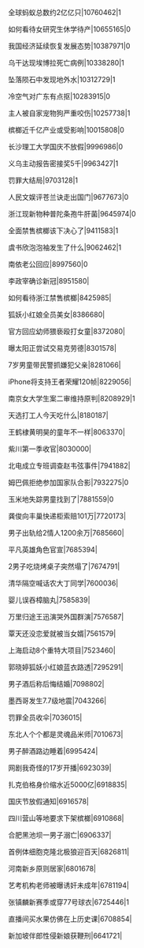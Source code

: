 全球蚂蚁总数约2亿亿只|10760462|1

如何看待女研究生休学待产|10655165|0

我国经济延续恢复发展态势|10387971|0

乌干达现埃博拉死亡病例|10338280|1

坠落陨石中发现地外水|10312729|1

冷空气对广东有点抠|10283915|0

主人被自家宠物狗严重咬伤|10257738|1

槟榔近千亿产业或受影响|10015808|0

长沙理工大学国庆不放假|9996986|0

义乌主动报告密接奖5千|9963427|1

罚罪大结局|9703128|1

人民文娱评苍兰诀走出国门|9677673|0

浙江现新物种普陀条孢牛肝菌|9645974|0

全面禁售槟榔该下决心了|9411583|1

虞书欣泡泡袖发生了什么|9062462|1

南依老公回应|8997560|0

李政宰确诊新冠|8951580|

如何看待浙江禁售槟榔|8425985|

狐妖小红娘全员美女|8386680|

官方回应幼师猥亵殴打女童|8372080|

曝太阳正尝试交易克劳德|8301578|

7岁男童带民警抓嫌犯父亲|8281066|

iPhone将支持王者荣耀120帧|8229056|

南京女大学生案二审维持原判|8208929|1

天选打工人今天吃什么|8180187|

王鹤棣黄明昊的童年不一样|8063370|

紫川第一季收官|8030000|

北电成立专班调查赵韦弦事件|7941882|

姆巴佩拒绝参加国家队合影|7932275|0

玉米地失踪男童找到了|7881559|0

龚俊向丰巢快递柜索赔101万|7720173|

男子出轨给2情人1200余万|7685660|

平凡英雄角色官宣|7685394|

2男子吃烧烤桌子突然塌了|7674791|

清华隔空喊话农大丁同学|7600036|

婴儿误吞樟脑丸|7585839|

万里归途王迅演哭外国群演|7576587|

覃天还没恋爱就被当女婿|7561579|

上海启动8个重特大项目|7523460|

郭晓婷狐妖小红娘蓝衣路透|7295291|

男子酒后称后悔结婚|7098802|

墨西哥发生7.7级地震|7043266|

罚罪全员收伞|7036015|

东北人个个都是灵魂品米师|7010673|

男子醉酒路边睡着|6995424|

网剧我奇怪的17岁开播|6923039|

扎克伯格身价缩水近5000亿|6918835|

国庆节放假通知|6916578|

四川营山等地要求下架槟榔|6910868|

合肥黑池坝一男子溺亡|6906337|

首例体细胞克隆北极狼迎百天|6826811|

河南新乡原则居家|6801678|

艺考机构老师被曝诱奸未成年|6781194|

张镇麟新赛季或穿77号球衣|6725446|1

直播间买水果仿佛在上历史课|6708854|

新加坡伴郎性侵新娘获鞭刑|6641721|

